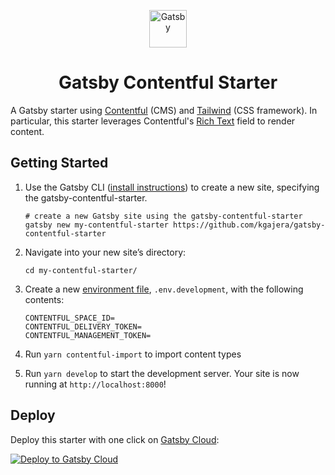 <p align="center">
  <a href="https://www.gatsbyjs.com">
    <img alt="Gatsby" src="https://www.gatsbyjs.com/Gatsby-Monogram.svg" width="60" />
  </a>
</p>
<h1 align="center">
  Gatsby Contentful Starter
</h1>

A Gatsby starter using [Contentful](https://www.contentful.com) (CMS) and [Tailwind](https://tailwindcss.com/) (CSS framework). In particular, this starter leverages Contentful's [Rich Text](https://www.contentful.com/developers/docs/concepts/rich-text/) field to render content.

## Getting Started

1. Use the Gatsby CLI ([install instructions](https://www.gatsbyjs.com/docs/tutorial/part-0/#gatsby-cli)) to create a new site, specifying the gatsby-contentful-starter.

   ```shell
   # create a new Gatsby site using the gatsby-contentful-starter
   gatsby new my-contentful-starter https://github.com/kgajera/gatsby-contentful-starter
   ```

1. Navigate into your new site’s directory:

   ```shell
   cd my-contentful-starter/
   ```

1. Create a new [environment file](https://www.gatsbyjs.com/docs/how-to/local-development/environment-variables/), `.env.development`, with the following contents:

   ```
   CONTENTFUL_SPACE_ID=
   CONTENTFUL_DELIVERY_TOKEN=
   CONTENTFUL_MANAGEMENT_TOKEN=
   ```

1. Run `yarn contentful-import` to import content types

1. Run `yarn develop` to start the development server. Your site is now running at `http://localhost:8000`!

## Deploy

Deploy this starter with one click on [Gatsby Cloud](https://www.gatsbyjs.com/cloud/):

[<img src="https://www.gatsbyjs.com/deploynow.svg" alt="Deploy to Gatsby Cloud">](https://www.gatsbyjs.com/dashboard/deploynow?url=https://github.com/kgajera/gatsby-contentful-starter)

